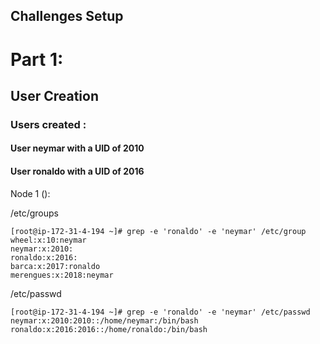 ## Challenges Setup
# Part 1:
## User Creation

### Users created : 

#### User neymar with a UID of 2010
#### User ronaldo with a UID of 2016

Node 1 ():

/etc/groups

```
[root@ip-172-31-4-194 ~]# grep -e 'ronaldo' -e 'neymar' /etc/group
wheel:x:10:neymar
neymar:x:2010:
ronaldo:x:2016:
barca:x:2017:ronaldo
merengues:x:2018:neymar
```

/etc/passwd

```
[root@ip-172-31-4-194 ~]# grep -e 'ronaldo' -e 'neymar' /etc/passwd
neymar:x:2010:2010::/home/neymar:/bin/bash
ronaldo:x:2016:2016::/home/ronaldo:/bin/bash
```


